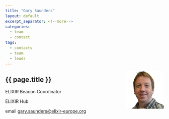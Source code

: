 ```yaml
---
title: "Gary Saunders"
layout: default
excerpt_separator: <!--more-->
categories:
  - team
  - contact
tags:
  - contacts
  - team
  - leads
---
```



<img style="float: right; width: 120px;" src="/assets/img/team/garys.jpg" />

## {{ page.title }}

ELIXIR Beacon Coordinator 

ELIXIR Hub

email [gary.saunders@elixir-europe.org](mailto:elixir-europe.org) 

<!--more-->


